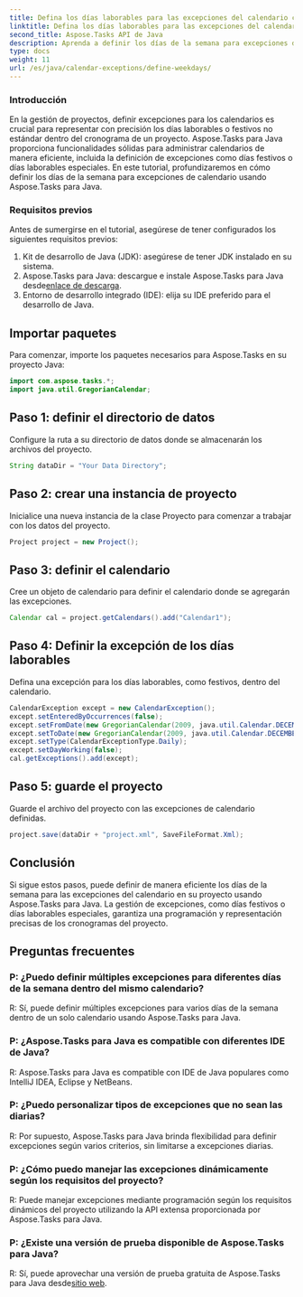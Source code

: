 ```yaml
---
title: Defina los días laborables para las excepciones del calendario con Aspose.Tasks
linktitle: Defina los días laborables para las excepciones del calendario con Aspose.Tasks
second_title: Aspose.Tasks API de Java
description: Aprenda a definir los días de la semana para excepciones de calendario en proyectos Java utilizando Aspose.Tasks para una programación precisa de proyectos.
type: docs
weight: 11
url: /es/java/calendar-exceptions/define-weekdays/
---
```

### Introducción
En la gestión de proyectos, definir excepciones para los calendarios es crucial para representar con precisión los días laborables o festivos no estándar dentro del cronograma de un proyecto. Aspose.Tasks para Java proporciona funcionalidades sólidas para administrar calendarios de manera eficiente, incluida la definición de excepciones como días festivos o días laborables especiales. En este tutorial, profundizaremos en cómo definir los días de la semana para excepciones de calendario usando Aspose.Tasks para Java.
### Requisitos previos
Antes de sumergirse en el tutorial, asegúrese de tener configurados los siguientes requisitos previos:
1. Kit de desarrollo de Java (JDK): asegúrese de tener JDK instalado en su sistema.
2.  Aspose.Tasks para Java: descargue e instale Aspose.Tasks para Java desde[enlace de descarga](https://releases.aspose.com/tasks/java/).
3. Entorno de desarrollo integrado (IDE): elija su IDE preferido para el desarrollo de Java.

## Importar paquetes
Para comenzar, importe los paquetes necesarios para Aspose.Tasks en su proyecto Java:
```java
import com.aspose.tasks.*;
import java.util.GregorianCalendar;

```

## Paso 1: definir el directorio de datos
Configure la ruta a su directorio de datos donde se almacenarán los archivos del proyecto.
```java
String dataDir = "Your Data Directory";
```
## Paso 2: crear una instancia de proyecto
Inicialice una nueva instancia de la clase Proyecto para comenzar a trabajar con los datos del proyecto.
```java
Project project = new Project();
```
## Paso 3: definir el calendario
Cree un objeto de calendario para definir el calendario donde se agregarán las excepciones.
```java
Calendar cal = project.getCalendars().add("Calendar1");
```
## Paso 4: Definir la excepción de los días laborables
Defina una excepción para los días laborables, como festivos, dentro del calendario.
```java
CalendarException except = new CalendarException();
except.setEnteredByOccurrences(false);
except.setFromDate(new GregorianCalendar(2009, java.util.Calendar.DECEMBER, 24, 0, 0, 0).getTime());
except.setToDate(new GregorianCalendar(2009, java.util.Calendar.DECEMBER, 31, 23, 59, 0).getTime());
except.setType(CalendarExceptionType.Daily);
except.setDayWorking(false);
cal.getExceptions().add(except);
```
## Paso 5: guarde el proyecto
Guarde el archivo del proyecto con las excepciones de calendario definidas.
```java
project.save(dataDir + "project.xml", SaveFileFormat.Xml);
```

## Conclusión
Si sigue estos pasos, puede definir de manera eficiente los días de la semana para las excepciones del calendario en su proyecto usando Aspose.Tasks para Java. La gestión de excepciones, como días festivos o días laborables especiales, garantiza una programación y representación precisas de los cronogramas del proyecto.
## Preguntas frecuentes
### P: ¿Puedo definir múltiples excepciones para diferentes días de la semana dentro del mismo calendario?
R: Sí, puede definir múltiples excepciones para varios días de la semana dentro de un solo calendario usando Aspose.Tasks para Java.
### P: ¿Aspose.Tasks para Java es compatible con diferentes IDE de Java?
R: Aspose.Tasks para Java es compatible con IDE de Java populares como IntelliJ IDEA, Eclipse y NetBeans.
### P: ¿Puedo personalizar tipos de excepciones que no sean las diarias?
R: Por supuesto, Aspose.Tasks para Java brinda flexibilidad para definir excepciones según varios criterios, sin limitarse a excepciones diarias.
### P: ¿Cómo puedo manejar las excepciones dinámicamente según los requisitos del proyecto?
R: Puede manejar excepciones mediante programación según los requisitos dinámicos del proyecto utilizando la API extensa proporcionada por Aspose.Tasks para Java.
### P: ¿Existe una versión de prueba disponible de Aspose.Tasks para Java?
 R: Sí, puede aprovechar una versión de prueba gratuita de Aspose.Tasks para Java desde[sitio web](https://releases.aspose.com/).
